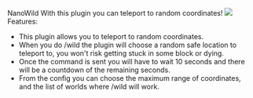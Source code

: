 NanoWild
With this plugin you can teleport to random coordinates!
<a href="https://poggit.pmmp.io/p/NanoWild"><img src="https://poggit.pmmp.io/shield.state/NanoWild"></a>
Features:
- This plugin allows you to teleport to random coordinates.
- When you do /wild the plugin will choose a random safe location to teleport to, you won't risk getting stuck in some block or dying.
- Once the command is sent you will have to wait 10 seconds and there will be a countdown of the remaining seconds.
- From the config you can choose the maximum range of coordinates, and the list of worlds where /wild will work.
